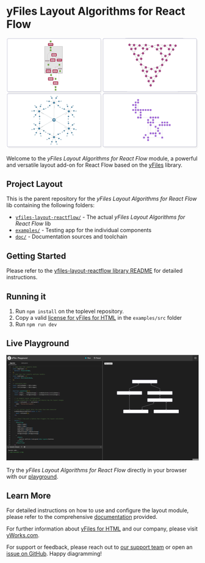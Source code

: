 # yFiles Layout Algorithms for React Flow

![Welcome playground](https://raw.githubusercontent.com/yWorks/yfiles-layout-reactflow/main/assets/yfiles-layouts-react-flow-hero-image.png)

Welcome to the *yFiles Layout Algorithms for React Flow* module, a powerful and versatile layout add-on for React Flow based on the [yFiles](https://www.yworks.com/yfiles-overview) library.

## Project Layout

This is the parent repository for the *yFiles Layout Algorithms for React Flow* lib containing the following folders:

* [`yfiles-layout-reactflow/`](yfiles-layout-reactflow) - The actual *yFiles Layout Algorithms for React Flow* lib
* [`examples/`](examples) - Testing app for the individual components
* [`doc/`](doc) - Documentation sources and toolchain

## Getting Started

Please refer to the [yfiles-layout-reactflow library README](yfiles-layout-reactflow/README.md) for detailed instructions.

## Running it

1. Run `npm install` on the toplevel repository.
2. Copy a valid [license for yFiles for HTML](https://www.yworks.com/products/yfiles-for-html) in the `examples/src` folder
3. Run `npm run dev`


## Live Playground

[![Live Playground](https://raw.githubusercontent.com/yWorks/yfiles-layout-reactflow/main/assets/welcome-playground.png)](https://docs.yworks.com/yfiles-layouts-reactflow/introduction/welcome)

Try the *yFiles Layout Algorithms for React Flow* directly in your browser with our [playground](https://docs.yworks.com/yfiles-layout-reactflow/introduction/welcome).

## Learn More

For detailed instructions on how to use and configure the layout module, please refer to the comprehensive [documentation](https://docs.yworks.com/yfiles-layout-reactflow/introduction/welcome) provided.

For further information about [yFiles for HTML](https://www.yworks.com/yfiles-overview) and our company, please visit [yWorks.com](https://www.yworks.com).

For support or feedback, please reach out to [our support team](https://www.yworks.com/contact) or open an [issue on GitHub](https://github.com/yWorks/yfiles-layout-reactflow/issues). Happy diagramming!
